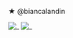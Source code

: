 ★ @biancalandin

<!---
biancalandin/biancalandin is a ✨ special ✨ repository because its `README.md` (this file) appears on your GitHub profile.
You can click the Preview link to take a look at your changes.
--->
![_](https://media.tenor.com/4Wx81T1x7d0AAAAj/banana-cat-run.gif)
![_](https://media.tenor.com/HoXg2JXLbisAAAAj/capple.gif)
